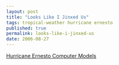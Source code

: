 ```yaml
---
layout: post
title: "Looks Like I Jinxed Us"
tags: tropical-weather hurricane ernesto
published: true
permalink: looks-like-i-jinxed-us
date: 2006-08-27
---
```


<a href="http://icons.wunderground.com/data/images/at200605_model.gif">Hurricane Ernesto Computer Models</a>
